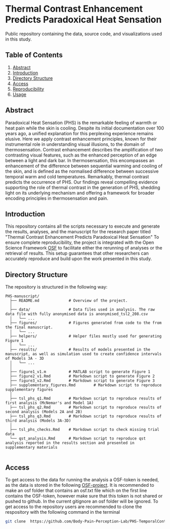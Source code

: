 # Thermal Contrast Enhancement Predicts Paradoxical Heat Sensation
Public repository containing the data, source code, and visualizations used in this study.

## Table of Contents
1. [Abstract](#abstract)
2. [Introduction](#introduction)
3. [Directory Structure](#directory-structure)
4. [Access](#access)
5. [Reproducibility](#reproducibility)
6. [Usage](#usage)

## Abstract
Paradoxical Heat Sensation (PHS) is the remarkable feeling of warmth or heat pain while the skin is cooling. Despite its initial documentation over 100 years ago, a unified explanation for this perplexing experience remains elusive. Here we apply contrast enhancement principles, known for their instrumental role in understanding visual illusions, to the domain of thermosensation. Contrast enhancement describes the amplification of two contrasting visual features, such as the enhanced perception of an edge between a light and dark bar. In thermosensation, this encompasses an enhancement of the difference between sequential warming and cooling of the skin, and is defined as the normalised difference between successive temporal warm and cold temperatures. Remarkably, thermal contrast predicts the occurrence of PHS. Our findings reveal compelling evidence supporting the role of thermal contrast in the generation of PHS, shedding light on its underlying mechanism and offering a framework for broader encoding principles in thermosensation and pain. 

## Introduction
This repository contains all the scripts necessary to execute and generate the results, analyses, and the manuscript for the research paper titled "Thermal Contrast Enhancement Predicts Paradoxical Heat Sensation" To ensure complete reproducibility, the project is integrated with the Open Science Framework [OSF](https://osf.io/tp2q7/) to facilitate either the rerunning of analyses or the retrieval of results. This setup guarantees that other researchers can accurately reproduce and build upon the work presented in this study.


## Directory Structure

The repository is structured in the following way:

```         
PHS-manuscript/
  ├── README.md             # Overview of the project.
  │
  ├── data/                 # Data files used in analysis. The raw data file with fully anonymised data is anonymised_tsl2_208.csv
  │   └── ... 
  ├── figures/              # Figures generated from code to the from the final manuscript.
  │   └── ...
  ├── helpers/              # Helper files mostly used for generating Figure 1
  │   └── ...
  ├── results/              # Results of models presented in the manuscript, as well as simulation used to create confidence intervals of Models 3A - 3D
  │   └── ... 
  │
  ├── figure1_v1.m          # MATLAB script to generate Figure 1
  ├── figure2_v1.Rmd        # Markdown script to generate Figure 2
  ├── figure3_v2.Rmd        # Markdown script to generate Figure 3
  ├── supplementary_figures.Rmd        # Markdown script to reproduce supplementary figures
  │
  ├── tsl_phs_q1.Rmd        # Markdown script to reproduce results of first analysis (McNemar's and Model 1A)
  ├── tsl_phs_q2.Rmd        # Markdown script to reproduce results of second analysis (Models 2A and 2B)
  ├── tsl_phs_q3.Rmd        # Markdown script to reproduce results of third analysis (Models 3A-3D)
  │
  ├── tsl_phs_checks.Rmd    # Markdown script to check missing trial data
  └── qst_analysis.Rmd      # Markdown script to reproduce qst analysis reported in the results section and presented in supplementary materials


```

## Access

To get access to the data for running the analysis a OSF-token is needed, as the data is stored in the following [OSF-project](https://osf.io/pw956/). It is recommended to make an osf folder that contains an osf.txt file which on the first line contains the OSF-token, however make sure that this token is not shared or pushed to github. In the current gitignore an osf folder will be ignored.
To get access to the repository users are recommended to clone the respository with the following command in the terminal

```bash
git clone  https://github.com/Body-Pain-Perception-Lab/PHS-TemporalContrast.git
```

